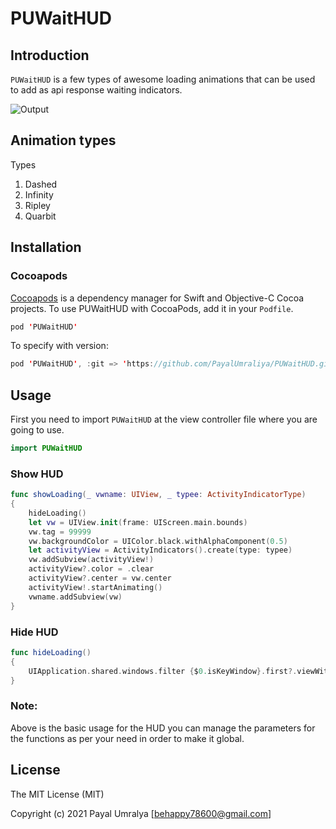 # PUWaitHUD

## Introduction

`PUWaitHUD` is a few types of awesome loading animations that can be used to add as api response waiting indicators.

![Output](https://github.com/PayalUmraliya/PUWaitHUD/blob/main/hudoutput.gif)

## Animation types

Types                   

1. Dashed 
2. Infinity
3. Ripley
4. Quarbit

## Installation

### Cocoapods

[Cocoapods](https://cocoapods.org/#install) is a dependency manager for Swift and Objective-C Cocoa projects. To use PUWaitHUD with CocoaPods, add it in your `Podfile`.

```swift
pod 'PUWaitHUD'
```

To specify with version:

```swift
pod 'PUWaitHUD', :git => 'https://github.com/PayalUmraliya/PUWaitHUD.git', :branch => '1.0.4'
```

## Usage

First you need to import `PUWaitHUD` at the view controller file where you are going to use.

```swift
import PUWaitHUD
```

### Show HUD

```swift
func showLoading(_ vwname: UIView, _ typee: ActivityIndicatorType)
{
    hideLoading()
    let vw = UIView.init(frame: UIScreen.main.bounds)
    vw.tag = 99999
    vw.backgroundColor = UIColor.black.withAlphaComponent(0.5)
    let activityView = ActivityIndicators().create(type: typee)
    vw.addSubview(activityView!)
    activityView?.color = .clear
    activityView?.center = vw.center
    activityView!.startAnimating()
    vwname.addSubview(vw)
}
```

### Hide HUD

```swift
func hideLoading()
{
    UIApplication.shared.windows.filter {$0.isKeyWindow}.first?.viewWithTag(99999)?.removeFromSuperview()
}
```

### Note: 

Above is the basic usage for the HUD you can manage the parameters for the functions as per your need in order to make it global.

###

## License

The MIT License (MIT)

Copyright (c) 2021 Payal Umralya [behappy78600@gmail.com]
